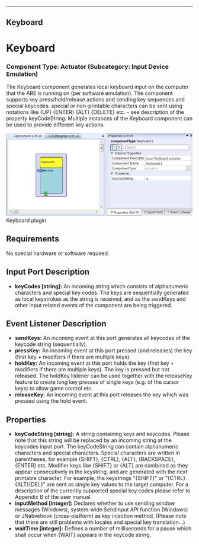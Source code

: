   
---
Keyboard
---

# Keyboard

### Component Type: Actuator (Subcategory: Input Device Emulation)

The Keyboard component generates local keyboard input on the computer that the ARE is running on (per software emulation). The component supports key press/hold/release actions and sending key sequences and special keycodes. special or non-printable characters can be sent using notations like {UP} {ENTER} {ALT} {DELETE} etc. - see description of the property keyCodeString. Multiple instances of the Keyboard component can be used to provide different key actions.

![Screenshot: Keyboard plugin](img/Keyboard.jpg "Screenshot: Keyboard plugin")  
Keyboard plugin

## Requirements

No special hardware or software required.

## Input Port Description

*   **keyCodes \[string\]:** An incoming string which consists of alphanumeric characters and special key codes. The keys are sequentially generated as local keystrokes as the string is received, and as the sendKeys and other input related events of the component are being triggered.

## Event Listener Description

*   **sendKeys:** An incoming event at this port generates all keycodes of the keycode string (sequentially).
*   **pressKey:** An incoming event at this port pressed (and releases) the key (first key + modifiers if there are multiple keys).
*   **holdKey:** An incoming event at this port holds the key (first key + modifiers if there are multiple keys). The key is pressed but not released. The holdKey listener can be used together with the releaseKey feature to create long key presses of single keys (e.g. of the cursor keys) to allow game control etc.
*   **releaseKey:** An incoming event at this port releases the key which was pressed using the hold event.

## Properties

*   **keyCodeString \[string\]:** A string containing keys and keycodes. Please note that this string will be replaced by an incoming string at the keycodes input port. The keyCodeString can contain alphanumeric characters and special characters. Special characters are written in parentheses, for example {SHIFT}, {CTRL}, {ALT}, {BACKSPACE}, {ENTER} etc. Modifier keys like {SHIFT} or {ALT} are combined as they appear consecutively in the keystring, and are generated with the next printable character. For example, the keystrings "{SHIFT}" or "{CTRL}{ALT}{DEL}" are sent as single key values to the target computer. For a description of the currently supported special key codes please refer to Appendix B of the user manual.
*   **inputMethod \[integer\]:** Declares whether to use sending window messages (Windows), system-wide SendInput API function (Windows) or JNativehook (cross-platform) as key injection method. (Please note that there are still problems with locales and special key translation...)
*   **waitTime \[integer\]:** Defines a number of milliseconds for a pause which shall occur when {WAIT} appears in the keycode string.